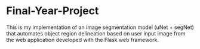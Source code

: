 # Final-Year-Project
This is my implementation of an image segmentation model (uNet + segNet) that automates object region delineation based on user input image from the web application developed with the Flask web framework.
